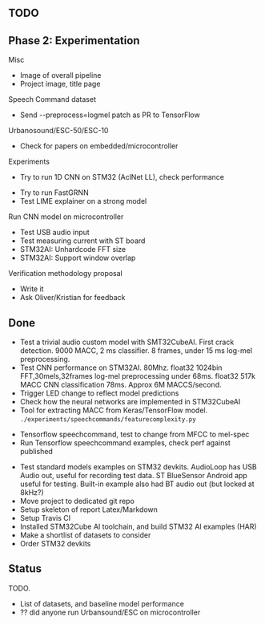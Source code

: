 

## TODO

## Phase 2: Experimentation

Misc

- Image of overall pipeline
- Project image, title page

Speech Command dataset

* Send --preprocess=logmel patch as PR to TensorFlow

Urbanosound/ESC-50/ESC-10

* Check for papers on embedded/microcontroller

Experiments

- Try to run 1D CNN on STM32 (AclNet LL), check performance
* Try to run FastGRNN
* Test LIME explainer on a strong model

Run CNN model on microcontroller

- Test USB audio input
- Test measuring current with ST board
- STM32AI: Unhardcode FFT size
- STM32AI: Support window overlap

Verification methodology proposal

- Write it
- Ask Oliver/Kristian for feedback

## Done

- Test a trivial audio custom model with SMT32CubeAI.
First crack detection.
9000 MACC, 2 ms classifier. 8 frames, under 15 ms log-mel preprocessing.
- Test CNN performance on STM32AI. 80Mhz.
float32 1024bin FFT,30mels,32frames log-mel preprocessing under 68ms.
float32 517k MACC CNN classification 78ms. Approx 6M MACCS/second.
- Trigger LED change to reflect model predictions
- Check how the neural networks are implemented in STM32CubeAI
- Tool for extracting MACC from Keras/TensorFlow model. `./experiments/speechcommands/featurecomplexity.py`
* Tensorflow speechcommand, test to change from MFCC to mel-spec
* Run Tensorflow speechcommand examples, check perf against published
- Test standard models examples on STM32 devkits.
AudioLoop has USB Audio out, useful for recording test data.
ST BlueSensor Android app useful for testing.
Built-in example also had BT audio out (but locked at 8kHz?)
- Move project to dedicated git repo
- Setup skeleton of report Latex/Markdown
- Setup Travis CI
- Installed STM32Cube AI toolchain, and build STM32 AI examples (HAR)
- Make a shortlist of datasets to consider
- Order STM32 devkits


## Status

TODO.

- List of datasets, and baseline model performance
- ?? did anyone run Urbansound/ESC on microcontroller

